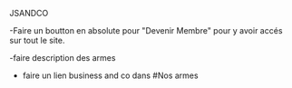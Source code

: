 JSANDCO


-Faire un boutton en absolute pour "Devenir Membre" pour y avoir accés sur tout le site.

-faire description des armes 

- faire un lien business and co dans #Nos armes
